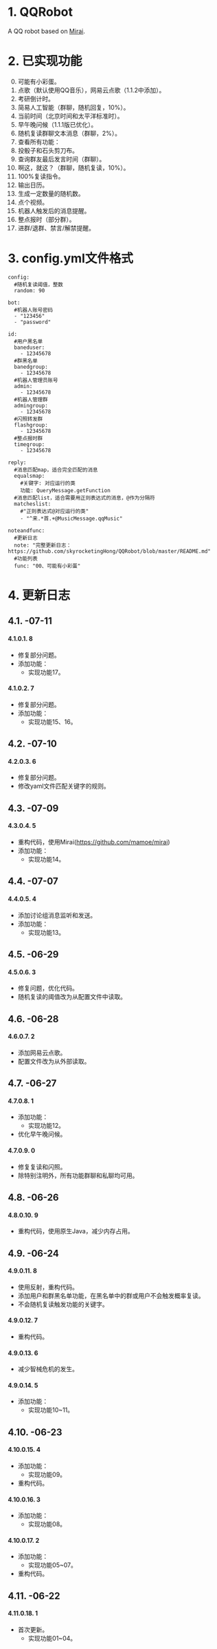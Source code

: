 # 1. QQRobot
A QQ robot based on [Mirai](https://github.com/mamoe/mirai).

# 2. 已实现功能
00. 可能有小彩蛋。
01. 点歌（默认使用QQ音乐），网易云点歌（1.1.2中添加）。
02. 考研倒计时。
03. 简易人工智能（群聊，随机回复，10%）。
04. 当前时间（北京时间和太平洋标准时）。
05. 早午晚问候（1.1.1版已优化）。
06. 随机复读群聊文本消息（群聊，2%）。
07. 查看所有功能：
08. 投骰子和石头剪刀布。
09. 查询群友最后发言时间（群聊）。
10. 啊这，就这？（群聊，随机复读，10%）。
11. 100%复读指令。
12. 输出日历。
13. 生成一定数量的随机数。
14. 点个视频。
15. 机器人触发后的消息提醒。
16. 整点报时（部分群）。
17. 进群/退群、禁言/解禁提醒。
# 3. config.yml文件格式
```
config:
  #随机复读阈值，整数
  random: 90

bot:
  #机器人账号密码
  - "123456"
  - "password"

id:
  #用户黑名单
  baneduser:
    - 12345678
  #群黑名单
  banedgroup:
    - 12345678
  #机器人管理员账号
  admin:
    - 12345678
  #机器人管理群
  admingroup:
    - 12345678
  #闪照转发群
  flashgroup:
    - 12345678
  #整点报时群
  timegroup:
    - 12345678

reply:
  #消息匹配map，适合完全匹配的消息
  equalsmap:
    #关键字: 对应运行的类
    功能: QueryMessage.getFunction
  #消息匹配list，适合需要用正则表达式的消息，@作为分隔符
  matcheslist:
    #"正则表达式@对应运行的类"
    - "^来.*首.+@MusicMessage.qqMusic"

noteandfunc:
  #更新日志
  note: "完整更新日志：https://github.com/skyrocketingHong/QQRobot/blob/master/README.md"
  #功能列表
  func: "00、可能有小彩蛋"
```
# 4. 更新日志
## 4.1. -07-11
#### 4.1.0.1. 8
* 修复部分问题。
* 添加功能：
    * 实现功能17。
#### 4.1.0.2. 7
* 修复部分问题。
* 添加功能：
    * 实现功能15、16。
## 4.2. -07-10
#### 4.2.0.3. 6
* 修复部分问题。
* 修改yaml文件匹配关键字的规则。
## 4.3. -07-09
#### 4.3.0.4. 5
* 重构代码，使用Mirai(https://github.com/mamoe/mirai)
* 添加功能：
    * 实现功能14。
## 4.4. -07-07
#### 4.4.0.5. 4
* 添加讨论组消息监听和发送。
* 添加功能：
    * 实现功能13。
## 4.5. -06-29
#### 4.5.0.6. 3
* 修复问题，优化代码。
* 随机复读的阈值改为从配置文件中读取。
## 4.6. -06-28
#### 4.6.0.7. 2
* 添加网易云点歌。
* 配置文件改为从外部读取。
## 4.7. -06-27
#### 4.7.0.8. 1
* 添加功能：
    * 实现功能12。
* 优化早午晚问候。
#### 4.7.0.9. 0
* 修复复读和闪照。
* 除特别注明外，所有功能群聊和私聊均可用。
## 4.8. -06-26
#### 4.8.0.10. 9
* 重构代码，使用原生Java，减少内存占用。
## 4.9. -06-24
#### 4.9.0.11. 8
* 使用反射，重构代码。
* 添加用户和群黑名单功能，在黑名单中的群或用户不会触发概率复读。
* 不会随机复读触发功能的关键字。
#### 4.9.0.12. 7
* 重构代码。
#### 4.9.0.13. 6
* 减少智械危机的发生。
#### 4.9.0.14. 5
* 添加功能：
    * 实现功能10~11。
## 4.10. -06-23
#### 4.10.0.15. 4
* 添加功能：
    * 实现功能09。
* 重构代码。
#### 4.10.0.16. 3
* 添加功能：
    * 实现功能08。
#### 4.10.0.17. 2
* 添加功能：
    * 实现功能05~07。
* 重构代码。
## 4.11. -06-22
#### 4.11.0.18. 1
* 首次更新。
    * 实现功能01~04。